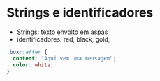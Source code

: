 # Strings e identificadores

* Strings: texto envolto em aspas
* identificadores: red, black, gold;

```css
.box::after {
  content: "Aqui vem uma mensagem";
  color: white;
}
```